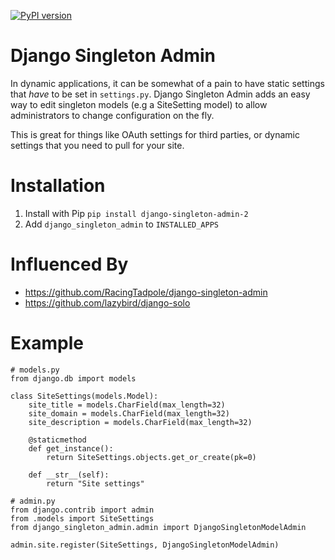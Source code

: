 
[![PyPI version](https://badge.fury.io/py/django-singleton-admin-2.svg)](https://badge.fury.io/py/django-singleton-admin-2)

# Django Singleton Admin
In dynamic applications, it can be somewhat of a pain to have static settings that *have* to be set in `settings.py`. Django Singleton Admin adds an easy way to edit singleton models (e.g a SiteSetting model) to allow administrators to change configuration on the fly.

This is great for things like OAuth settings for third parties, or dynamic settings that you need to pull for your site. 

# Installation
1. Install with Pip `pip install django-singleton-admin-2`
2. Add `django_singleton_admin` to `INSTALLED_APPS`

# Influenced By
* https://github.com/RacingTadpole/django-singleton-admin
* https://github.com/lazybird/django-solo

# Example
```
# models.py
from django.db import models

class SiteSettings(models.Model):
    site_title = models.CharField(max_length=32)
    site_domain = models.CharField(max_length=32)
    site_description = models.CharField(max_length=32)

    @staticmethod
    def get_instance():
        return SiteSettings.objects.get_or_create(pk=0)
        
    def __str__(self):
        return "Site settings"
```

```
# admin.py
from django.contrib import admin
from .models import SiteSettings
from django_singleton_admin.admin import DjangoSingletonModelAdmin

admin.site.register(SiteSettings, DjangoSingletonModelAdmin)
```

